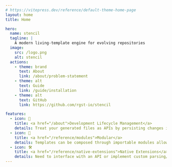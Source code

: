 ```yaml
---
# https://vitepress.dev/reference/default-theme-home-page
layout: home
title: Home

hero:
  name: stencil
  tagline: |
    A modern living-template engine for evolving repositories
  image:
    src: /logo.png
    alt: stencil
  actions:
    - theme: brand
      text: About
      link: /about/problem-statement
    - theme: alt
      text: Guide
      link: /guide/installation
    - theme: alt
      text: GitHub
      link: https://github.com/rgst-io/stencil

features:
  - icon: 📝
    title: <a href="/about">Development Lifecycle Management</a>
    details: Treat your generated files as APIs by persisting changes in customizable "blocks" to allow rendering more than once
  - icon: 🧱
    title: <a href="/reference/modules">Modular</a>
    details: Templates can be composed through importable modules allowing easy customization
  - icon: 🛠️
    title: <a href="/reference/native-extensions">Native Extensions</a>
    details: Need to interface with an API or implement custom parsing/merging logic? Stencil supports native extensions in <i>any</i> language to implement that logic
---
```

